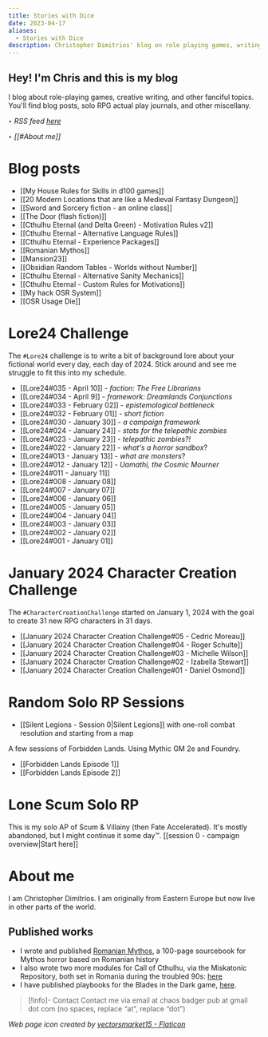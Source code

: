 ```yaml
---
title: Stories with Dice
date: 2023-04-17
aliases:
  - Stories with Dice
description: Christopher Dimitrios' blog on role playing games, writing, and other tidbits
---
```

## Hey! I'm Chris and this is my blog

I blog about role-playing games, creative writing, and other fanciful topics. You'll find blog posts, solo RPG actual play journals, and other miscellany.

‣ *RSS feed [here](index.xml)*

‣ *[[#About me]]*

# Blog posts

- [[My House Rules for Skills in d100 games]]
- [[20 Modern Locations that are like a Medieval Fantasy Dungeon]]
- [[Sword and Sorcery fiction - an online class]]
- [[The Door (flash fiction)]]
- [[Cthulhu Eternal (and Delta Green) - Motivation Rules v2]]
- [[Cthulhu Eternal - Alternative Language Rules]]
- [[Cthulhu Eternal - Experience Packages]]
- [[Romanian Mythos]]
- [[Mansion23]]
- [[Obsidian Random Tables - Worlds without Number]]
- [[Cthulhu Eternal - Alternative Sanity Mechanics]]
- [[Cthulhu Eternal - Custom Rules for Motivations]]
- [[My hack OSR System]]
- [[OSR Usage Die]]

# Lore24 Challenge

The `#Lore24` challenge is to write a bit of background lore about your fictional world every day, each day of 2024. Stick around and see me struggle to fit this into my schedule.

- [[Lore24#035 - April 10]] - *faction: The Free Librarians*
- [[Lore24#034 - April 9]] - *framework: Dreamlands Conjunctions*
- [[Lore24#033 - February 02]] - *epistemological bottleneck*
- [[Lore24#032 - February 01]] - *short fiction*
- [[Lore24#030 - January 30]] - *a campaign framework*
- [[Lore24#024 - January 24]] - *stats for the telepathic zombies*
- [[Lore24#023 - January 23]] - *telepathic zombies?!*
- [[Lore24#022 - January 22]] - *what's a horror sandbox*?
- [[Lore24#013 - January 13]] - *what are monsters*?
- [[Lore24#012 - January 12]] - *Uamathi, the Cosmic Mourner*
- [[Lore24#011 - January 11]]
- [[Lore24#008 - January 08]]
- [[Lore24#007 - January 07]]
- [[Lore24#006 - January 06]]
- [[Lore24#005 - January 05]]
- [[Lore24#004 - January 04]]
- [[Lore24#003 - January 03]]
- [[Lore24#002 - January 02]]
- [[Lore24#001 - January 01]]

# January 2024 Character Creation Challenge

The `#CharacterCreationChallenge` started on January 1, 2024 with the goal to create 31 new RPG characters in 31 days. 

- [[January 2024 Character Creation Challenge#05 - Cedric Moreau]]
- [[January 2024 Character Creation Challenge#04 - Roger Schulte]]
- [[January 2024 Character Creation Challenge#03 - Michelle Wilson]]
- [[January 2024 Character Creation Challenge#02 - Izabella Stewart]]
- [[January 2024 Character Creation Challenge#01 - Daniel Osmond]]


# Random Solo RP Sessions

- [[Silent Legions - Session 0|Silent Legions]] with one-roll combat resolution and starting from a map
 
A few sessions of Forbidden Lands. Using Mythic GM 2e and Foundry.

- [[Forbidden Lands Episode 1]]
- [[Forbidden Lands Episode 2]]

# Lone Scum Solo RP

This is my solo AP of Scum & Villainy (then Fate Accelerated). It's mostly abandoned, but I might continue it some day™️. [[session 0 - campaign overview|Start here]]

# About me

I am Christopher Dimitrios. I am originally from Eastern Europe but now live in other parts of the world.

## Published works

- I wrote and published [Romanian Mythos](https://www.drivethrurpg.com/product/454061/Romanian-Mythos--Sourcebook-of-Horrors-for-Lovecraftian-RPGs?affiliate_id=1026766), a 100-page sourcebook for Mythos horror based on Romanian history
- I also wrote two more modules for Call of Cthulhu, via the Miskatonic Repository, both set in Romania during the troubled 90s: [here](https://www.drivethrurpg.com/browse.php?author=Christopher+Dimitrios&affiliate_id=1026766)
- I have published playbooks for the Blades in the Dark game, [here](https://chaosbadger.itch.io/).

> [!info]- Contact
> Contact me via email at chaos badger pub at gmail dot com (no spaces, replace “at”, replace “dot”)

*Web page icon created by <a href="https://www.flaticon.com/free-icons/dice" title="dice icons">vectorsmarket15 - Flaticon</a>*
